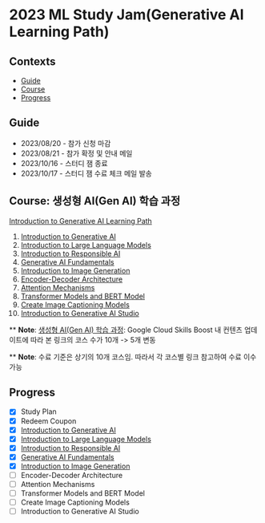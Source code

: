 # 2023 ML Study Jam(Generative AI Learning Path)

## Contexts

* [Guide](#guide)
* [Course](#course-생성형-aigen-ai-학습-과정)
* [Progress](#progress)

## Guide

* 2023/08/20 - 참가 신청 마감
* 2023/08/21 - 참가 확정 및 안내 메일
* 2023/10/16 - 스터디 잼 종료
* 2023/10/17 - 스터디 잼 수료 체크 메일 발송

## Course: 생성형 AI(Gen AI) 학습 과정

[Introduction to Generative AI Learning Path](https://www.cloudskillsboost.google/journeys/118)

1. [Introduction to Generative AI](https://www.cloudskillsboost.google/course_templates/536)
2. [Introduction to Large Language Models](https://www.cloudskillsboost.google/course_templates/539)
3. [Introduction to Responsible AI](https://www.cloudskillsboost.google/course_templates/554)
4. [Generative AI Fundamentals](https://www.cloudskillsboost.google/course_templates/556)
5. [Introduction to Image Generation](https://www.cloudskillsboost.google/course_templates/541)
6. [Encoder-Decoder Architecture](https://www.cloudskillsboost.google/course_templates/543)
7. [Attention Mechanisms](https://www.cloudskillsboost.google/course_templates/537)
8. [Transformer Models and BERT Model](https://www.cloudskillsboost.google/course_templates/538)
9. [Create Image Captioning Models](https://www.cloudskillsboost.google/course_templates/542)
10. [Introduction to Generative AI Studio](https://www.cloudskillsboost.google/course_templates/552)

** **Note**: [생성형 AI(Gen AI) 학습 과정](https://www.cloudskillsboost.google/journeys/118): Google Cloud Skills Boost 내 컨텐츠 업데이트에 따라 본 링크의 코스 수가 10개 -> 5개 변동

** **Note**: 수료 기준은 상기의 10개 코스임. 따라서 각 코스별 링크 참고하여 수료 이수 가능

## Progress

* [x] Study Plan
* [x] Redeem Coupon
* [x] [Introduction to Generative AI](./2023_ML_Study_Jam-01.md)
* [x] [Introduction to Large Language Models](./2023_ML_Study_Jam-02.md)
* [x] [Introduction to Responsible AI](./2023_ML_Study_Jam-03.md)
* [x] [Generative AI Fundamentals](./2023_ML_Study_Jam-04.md)
* [x] [Introduction to Image Generation](./2023_ML_Study_Jam-05.md)
* [ ] Encoder-Decoder Architecture
* [ ] Attention Mechanisms
* [ ] Transformer Models and BERT Model
* [ ] Create Image Captioning Models
* [ ] Introduction to Generative AI Studio
